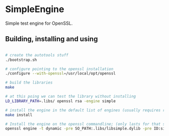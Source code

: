 SimpleEngine
============

Simple test engine for OpenSSL.


## Building, installing and using
```bash

# create the autotools stuff
./bootstrap.sh

# configure pointing to the openssl installation
./configure --with-openssl=/usr/local/opt/openssl

# build the libraries
make

# at this poing we can test the library without installing
LD_LIBRARY_PATH=.libs/ openssl rsa -engine simple

# install the engine in the default list of engines (usually requires root)
make install

# Install the engine on the openssl commandline; (only lasts for that session)
openssl engine -t dynamic -pre SO_PATH:.libs/libsimple.dylib -pre ID:simple -pre LIST_ADD:1 -pre LOAD 
```
